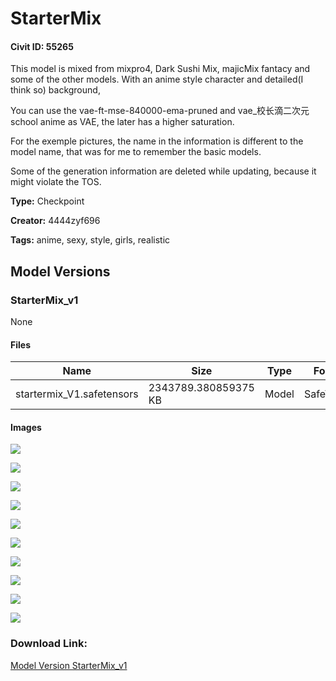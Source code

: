 # StarterMix

#### Civit ID: 55265

<p>This model is mixed from mixpro4, Dark Sushi Mix, majicMix fantacy and some of the other models. With an anime style character and detailed(I think so) background,</p><p>You can use the vae-ft-mse-840000-ema-pruned and vae_校长滴二次元school anime as VAE, the later has a higher saturation.</p><p>For the exemple pictures, the name in the information is different to the model name, that was for me to remember the basic models. </p><p>Some of the generation information are deleted while updating, because it might violate the TOS.</p>

**Type:** Checkpoint

**Creator:** 4444zyf696

**Tags:** anime, sexy, style, girls, realistic

## Model Versions

### StarterMix_v1

None

#### Files

| Name | Size | Type | Format | Download Url | AutoV1 | AutoV2 | SHA256 | CRC32 | BLAKE3 |
| --- | --- | --- | --- | --- | --- | --- | --- | --- | --- |
| startermix_V1.safetensors | 2343789.380859375 KB | Model | SafeTensor | https://civitai.com/api/download/models/59643 | B8911756 | 2CDEC77E2B | 2CDEC77E2B456ED897E5A84BC0AA05A603F0DC77D434811E66ED76E3B1C5FFA2 | 69F29493 | 2939E23BCFED7F84E96150CCBD18D437E9606DD03B780EB6D1A206D8B0C1BFF7 |

#### Images

<p><img src="https://image.civitai.com/xG1nkqKTMzGDvpLrqFT7WA/538beb59-36d4-4053-b590-d2a48b03ca00/width=450/652191.jpeg" /></p>

<p><img src="https://image.civitai.com/xG1nkqKTMzGDvpLrqFT7WA/bd2474c2-c289-4df7-183f-d4c6a6a3e600/width=450/652189.jpeg" /></p>

<p><img src="https://image.civitai.com/xG1nkqKTMzGDvpLrqFT7WA/58c7cada-5daa-422c-7bb9-da4cb8a5af00/width=450/652195.jpeg" /></p>

<p><img src="https://image.civitai.com/xG1nkqKTMzGDvpLrqFT7WA/1372374c-e626-43fd-6608-a07a2086bb00/width=450/652207.jpeg" /></p>

<p><img src="https://image.civitai.com/xG1nkqKTMzGDvpLrqFT7WA/7f6b6465-ac38-4174-2269-50a44c84de00/width=450/652203.jpeg" /></p>

<p><img src="https://image.civitai.com/xG1nkqKTMzGDvpLrqFT7WA/06d8c4d6-eeed-4401-0329-133b7f9abf00/width=450/652208.jpeg" /></p>

<p><img src="https://image.civitai.com/xG1nkqKTMzGDvpLrqFT7WA/0141f487-cd53-4d68-4b9d-1e841f4d3900/width=450/652196.jpeg" /></p>

<p><img src="https://image.civitai.com/xG1nkqKTMzGDvpLrqFT7WA/efc3a3f8-54fc-4e95-3b9b-503ddefe4800/width=450/652197.jpeg" /></p>

<p><img src="https://image.civitai.com/xG1nkqKTMzGDvpLrqFT7WA/04278f98-0979-442f-18fd-8b5bdc135d00/width=450/652205.jpeg" /></p>

<p><img src="https://image.civitai.com/xG1nkqKTMzGDvpLrqFT7WA/8a3574ca-6cc8-4121-ebeb-826104468300/width=450/652201.jpeg" /></p>

### Download Link:

[Model Version StarterMix_v1](https://civitai.com/api/download/models/59643)

